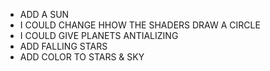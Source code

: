
- ADD A SUN
- I COULD CHANGE HHOW THE SHADERS DRAW A CIRCLE
- I COULD GIVE PLANETS ANTIALIZING
- ADD FALLING STARS
- ADD COLOR TO STARS & SKY